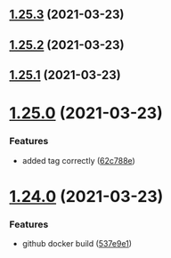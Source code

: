 ## [1.25.3](https://github.com/MihaiNueleanu/blog/compare/1.25.2...1.25.3) (2021-03-23)



## [1.25.2](https://github.com/MihaiNueleanu/blog/compare/1.25.1...1.25.2) (2021-03-23)



## [1.25.1](https://github.com/MihaiNueleanu/blog/compare/1.25.0...1.25.1) (2021-03-23)



# [1.25.0](https://github.com/MihaiNueleanu/blog/compare/1.24.0...1.25.0) (2021-03-23)


### Features

* added tag correctly ([62c788e](https://github.com/MihaiNueleanu/blog/commit/62c788e596f2c0815393ca7f51cdcfdc928510db))



# [1.24.0](https://github.com/MihaiNueleanu/blog/compare/1.23.0...1.24.0) (2021-03-23)


### Features

* github docker build ([537e9e1](https://github.com/MihaiNueleanu/blog/commit/537e9e1259495a406bcb54125b032de4492f82eb))



